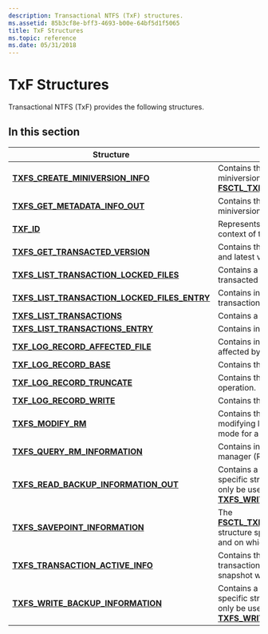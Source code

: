 ```yaml
---
description: Transactional NTFS (TxF) structures.
ms.assetid: 85b3cf8e-bff3-4693-b00e-64bf5d1f5065
title: TxF Structures
ms.topic: reference
ms.date: 05/31/2018
---
```


# TxF Structures

Transactional NTFS (TxF) provides the following structures.

## In this section



| Structure                                                                                                    | Description                                                                                                                                                                                        |
|--------------------------------------------------------------------------------------------------------------|----------------------------------------------------------------------------------------------------------------------------------------------------------------------------------------------------|
| [**TXFS\_CREATE\_MINIVERSION\_INFO**](/windows/desktop/api/WinIoCtl/ns-winioctl-txfs_create_miniversion_info)<br/>                           | Contains the version information about the miniversion created by [**FSCTL\_TXFS\_CREATE\_MINIVERSION**](/windows/win32/api/winioctl/ni-winioctl-fsctl_txfs_create_miniversion).<br/>                                            |
| [**TXFS\_GET\_METADATA\_INFO\_OUT**](/windows/desktop/api/WinIoCtl/ns-winioctl-txfs_get_metadata_info_out)<br/>                              | Contains the version information about the miniversion that is created.<br/>                                                                                                                 |
| [**TXF\_ID**](/windows/desktop/api/TxfW32/ns-txfw32-txf_id)<br/>                                                                         | Represents a unique identifier within the context of the Resource Manager.<br/>                                                                                                              |
| [**TXFS\_GET\_TRANSACTED\_VERSION**](/windows/desktop/api/WinIoCtl/ns-winioctl-txfs_get_transacted_version)<br/>                             | Contains the information about the base and latest versions of the specified file.<br/>                                                                                                      |
| [**TXFS\_LIST\_TRANSACTION\_LOCKED\_FILES**](/windows/desktop/api/WinIoCtl/ns-winioctl-txfs_list_transaction_locked_files)<br/>              | Contains a list of files locked by a transacted writer.<br/>                                                                                                                                 |
| [**TXFS\_LIST\_TRANSACTION\_LOCKED\_FILES\_ENTRY**](/windows/desktop/api/WinIoCtl/ns-winioctl-txfs_list_transaction_locked_files_entry)<br/> | Contains information about a locked transaction.<br/>                                                                                                                                        |
| [**TXFS\_LIST\_TRANSACTIONS**](/windows/desktop/api/WinIoCtl/ns-winioctl-txfs_list_transactions)<br/>                                        | Contains a list of transactions.<br/>                                                                                                                                                        |
| [**TXFS\_LIST\_TRANSACTIONS\_ENTRY**](/windows/desktop/api/WinIoCtl/ns-winioctl-txfs_list_transactions_entry)<br/>                           | Contains information about a transaction.<br/>                                                                                                                                               |
| [**TXF\_LOG\_RECORD\_AFFECTED\_FILE**](/windows/desktop/api/TxfW32/ns-txfw32-txf_log_record_affected_file)<br/>                          | Contains information for a file that was affected by a transaction.<br/>                                                                                                                     |
| [**TXF\_LOG\_RECORD\_BASE**](/windows/desktop/api/TxfW32/ns-txfw32-txf_log_record_base)<br/>                                             | Contains the basic record information.<br/>                                                                                                                                                  |
| [**TXF\_LOG\_RECORD\_TRUNCATE**](/windows/desktop/api/TxfW32/ns-txfw32-txf_log_record_truncate)<br/>                                     | Contains the record for a truncate operation.<br/>                                                                                                                                           |
| [**TXF\_LOG\_RECORD\_WRITE**](/windows/desktop/api/TxfW32/ns-txfw32-txf_log_record_write)<br/>                                           | Contains the record for a write operation.<br/>                                                                                                                                              |
| [**TXFS\_MODIFY\_RM**](/windows/desktop/api/WinIoCtl/ns-winioctl-txfs_modify_rm)<br/>                                                        | Contains the information required when modifying log parameters and logging mode for a secondary resource manager.<br/>                                                                      |
| [**TXFS\_QUERY\_RM\_INFORMATION**](/windows/desktop/api/WinIoCtl/ns-winioctl-txfs_query_rm_information)<br/>                                 | Contains information about the resource manager (RM).<br/>                                                                                                                                   |
| [**TXFS\_READ\_BACKUP\_INFORMATION\_OUT**](/windows/desktop/api/WinIoCtl/ns-winioctl-txfs_read_backup_information_out)<br/>                  | Contains a Transactional NTFS (TxF) specific structure. This information should only be used when calling [**TXFS\_WRITE\_BACKUP\_INFORMATION**](/windows/desktop/api/WinIoCtl/ns-winioctl-txfs_write_backup_information).<br/>    |
| [**TXFS\_SAVEPOINT\_INFORMATION**](/windows/desktop/api/WinIoCtl/ns-winioctl-txfs_savepoint_information)<br/>                                | The [**FSCTL\_TXFS\_SAVEPOINT\_INFORMATION**](/windows/desktop/api/WinIoCtl/ns-winioctl-txfs_savepoint_information) structure specifies the action to perform, and on which transaction.<br/>                                      |
| [**TXFS\_TRANSACTION\_ACTIVE\_INFO**](/windows/desktop/api/WinIoCtl/ns-winioctl-txfs_transaction_active_info)<br/>                           | Contains the flag that indicates whether transactions were active or not when a snapshot was taken.<br/>                                                                                     |
| [**TXFS\_WRITE\_BACKUP\_INFORMATION**](/windows/desktop/api/WinIoCtl/ns-winioctl-txfs_write_backup_information)<br/>                         | Contains a Transactional NTFS (TxF) specific structure. This information should only be used when calling [**TXFS\_WRITE\_BACKUP\_INFORMATION**](/windows/desktop/api/WinIoCtl/ns-winioctl-txfs_read_backup_information_out).<br/> |



 

 

